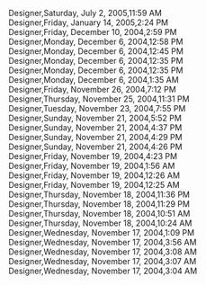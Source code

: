 ﻿Designer,Saturday, July 2, 2005,11:59 AM  Designer,Friday, January 14, 2005,2:24 PM  Designer,Friday, December 10, 2004,2:59 PM  Designer,Monday, December 6, 2004,12:58 PM  Designer,Monday, December 6, 2004,12:45 PM  Designer,Monday, December 6, 2004,12:35 PM  Designer,Monday, December 6, 2004,12:35 PM  Designer,Monday, December 6, 2004,1:35 AM  Designer,Friday, November 26, 2004,7:12 PM  Designer,Thursday, November 25, 2004,11:31 PM  Designer,Tuesday, November 23, 2004,7:55 PM  Designer,Sunday, November 21, 2004,5:52 PM  Designer,Sunday, November 21, 2004,4:37 PM  Designer,Sunday, November 21, 2004,4:29 PM  Designer,Sunday, November 21, 2004,4:26 PM  Designer,Friday, November 19, 2004,4:23 PM  Designer,Friday, November 19, 2004,1:56 AM  Designer,Friday, November 19, 2004,12:26 AM  Designer,Friday, November 19, 2004,12:25 AM  Designer,Thursday, November 18, 2004,11:36 PM  Designer,Thursday, November 18, 2004,11:29 PM  Designer,Thursday, November 18, 2004,10:51 AM  Designer,Thursday, November 18, 2004,10:24 AM  Designer,Wednesday, November 17, 2004,1:09 PM  Designer,Wednesday, November 17, 2004,3:56 AM  Designer,Wednesday, November 17, 2004,3:08 AM  Designer,Wednesday, November 17, 2004,3:07 AM  Designer,Wednesday, November 17, 2004,3:04 AM